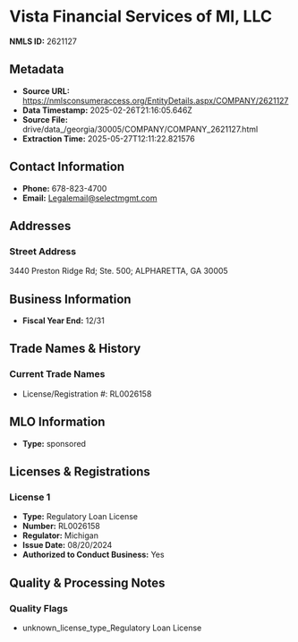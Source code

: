 # Vista Financial Services of MI, LLC

**NMLS ID:** 2621127

## Metadata
- **Source URL:** https://nmlsconsumeraccess.org/EntityDetails.aspx/COMPANY/2621127
- **Data Timestamp:** 2025-02-26T21:16:05.646Z
- **Source File:** drive/data_/georgia/30005/COMPANY/COMPANY_2621127.html
- **Extraction Time:** 2025-05-27T12:11:22.821576

## Contact Information
- **Phone:** 678-823-4700
- **Email:** Legalemail@selectmgmt.com

## Addresses
### Street Address
3440 Preston Ridge Rd; Ste. 500; ALPHARETTA, GA 30005

## Business Information
- **Fiscal Year End:** 12/31

## Trade Names & History
### Current Trade Names
- License/Registration #: RL0026158

## MLO Information
- **Type:** sponsored

## Licenses & Registrations

### License 1
- **Type:** Regulatory Loan License
- **Number:** RL0026158
- **Regulator:** Michigan
- **Issue Date:** 08/20/2024
- **Authorized to Conduct Business:** Yes

## Quality & Processing Notes
### Quality Flags
- unknown_license_type_Regulatory Loan License
